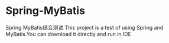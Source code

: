 # Spring-MyBatis
Spring MyBatis结合测试
This project is a test of using Spring and MyBatis.You can download it directly and run in IDE
